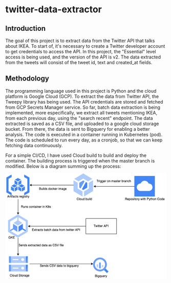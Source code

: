 # twitter-data-extractor

## Introduction

The goal of this project is to extract data from the Twitter API that talks about IKEA.
To start of, it's necessary to create a Twitter developer account to get credentials to access the API. In this project, the "Essential" level access is being used, and the version of the API is v2. The data extracted from the tweets will consist of the tweet id, text and created_at fields.

## Methodology

The programming language used in this project is Python and the cloud platform is Google Cloud (GCP). To extract the data from Twitter API, the Tweepy library has being used. The API credentials are stored and fetched from GCP Secrets Manager service. So far, batch data extraction is being implemented, more especifically, we extract all tweets mentioning IKEA, from each previous day, using the "search recent" endpoint.
The data extracted is saved as a CSV file, and uploaded to a google cloud storage bucket. From there, the data is sent to Bigquery for enabling a better analysis.
The code is executed in a container running in Kubernetes (pod). The code is scheduled to run every day, as a cronjob, so that we can keep fetching data continuously. 

For a simple CI/CD, I have used Cloud build to build and deploy the container. The building process is triggered when the master branch is modified. Below is a diagram summing up the process:


![alt text](https://github.com/barbosantos/twitter-data-extractor/blob/main/diagram.png?raw=true)
